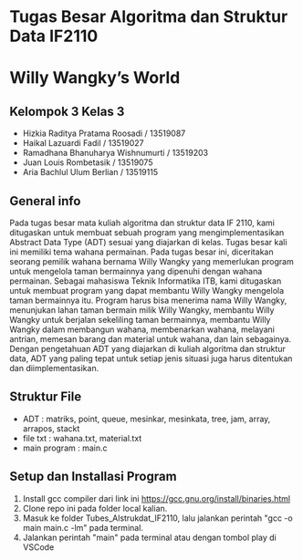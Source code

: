 #  Tugas Besar Algoritma dan Struktur Data IF2110
#  Willy Wangky’s World  
 
##  Kelompok 3 Kelas 3
- Hizkia Raditya Pratama Roosadi / 13519087 
- Haikal Lazuardi Fadil / 13519027 
- Ramadhana Bhanuharya Wishnumurti / 13519203 
- Juan Louis Rombetasik / 13519075 
- Aria Bachlul Ulum Berlian / 13519115 

## General info
Pada tugas besar mata kuliah algoritma dan struktur data IF 2110, kami ditugaskan untuk membuat sebuah program yang mengimplementasikan Abstract Data Type (ADT) sesuai yang diajarkan di kelas. Tugas besar kali ini memiliki tema wahana permainan. Pada tugas besar ini, diceritakan seorang pemilik wahana bernama Willy Wangky yang memerlukan program untuk mengelola taman bermainnya yang dipenuhi dengan wahana permainan. Sebagai mahasiswa Teknik Informatika ITB, kami ditugaskan untuk membuat program yang dapat membantu Willy Wangky mengelola taman bermainnya itu. Program harus bisa menerima nama Willy Wangky, menunjukan lahan taman bermain milik Willy Wangky, membantu Willy Wangky untuk berjalan sekeliling taman bermainnya, membantu Willy Wangky dalam membangun wahana, membenarkan wahana, melayani antrian, memesan barang dan material untuk wahana, dan lain sebagainya. Dengan pengetahuan ADT yang diajarkan di kuliah algoritma dan struktur data, ADT yang paling tepat untuk setiap jenis situasi juga harus ditentukan dan diimplementasikan.

## Struktur File
- ADT : matriks, point, queue, mesinkar, mesinkata, tree, jam, array, arrapos, stackt
- file txt : wahana.txt, material.txt
- main program : main.c

## Setup dan Installasi Program
1. Install gcc compiler dari link ini https://gcc.gnu.org/install/binaries.html
2. Clone repo ini pada folder local kalian.
3. Masuk ke folder Tubes_Alstrukdat_IF2110, lalu jalankan perintah "gcc -o main main.c -lm" pada terminal.
4. Jalankan perintah "main" pada terminal atau dengan tombol play di VSCode


